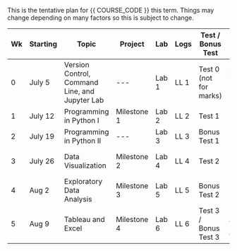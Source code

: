 This is the tentative plan for {{ COURSE_CODE }} this term.
Things may change depending on many factors so this is subject to change.

| Wk | Starting | Topic                                          | Project     | Lab   | Logs | Test / Bonus Test      | Concepts tested                |
|----|----------|------------------------------------------------|-------------|-------|------|------------------------|--------------------------------|
| 0  | July 5   | Version Control, Command Line, and Jupyter Lab | ---         | Lab 1 | LL 1 | Test 0 (not for marks) | Course Policies and Procedures |
| 1  | July 12  | Programming in Python I                        | Milestone 1 | Lab 2 | LL 2 | Test 1                 | Python Programming             |
| 2  | July 19  | Programming in Python II                       | ---         | Lab 3 | LL 3 | Bonus Test 1           |                                |
| 3  | July 26  | Data Visualization                             | Milestone 2 | Lab 4 | LL 4 | Test 2                 | Python, Pandas, and EDA        |
| 4  | Aug 2    | Exploratory Data Analysis                      | Milestone 3 | Lab 5 | LL 5 | Bonus Test 2           |                                |
| 5  | Aug 9    | Tableau and Excel                              | Milestone 4 | Lab 6 | LL 6 | Test 3 / Bonus Test 3  | Data Visualization and Excel   |